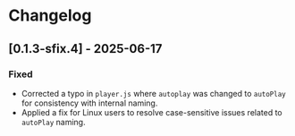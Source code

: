 # Changelog

## [0.1.3-sfix.4] - 2025-06-17

### Fixed
- Corrected a typo in `player.js` where `autoplay` was changed to `autoPlay` for consistency with internal naming.
- Applied a fix for Linux users to resolve case-sensitive issues related to `autoPlay` naming.
